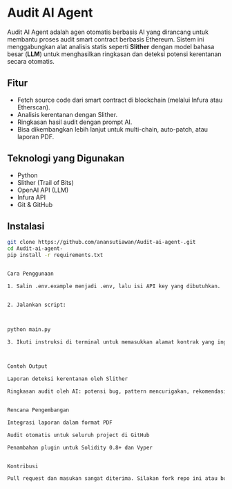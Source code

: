 # Audit AI Agent

Audit AI Agent adalah agen otomatis berbasis AI yang dirancang untuk membantu proses audit smart contract berbasis Ethereum. Sistem ini menggabungkan alat analisis statis seperti **Slither** dengan model bahasa besar (**LLM**) untuk menghasilkan ringkasan dan deteksi potensi kerentanan secara otomatis.

## Fitur

- Fetch source code dari smart contract di blockchain (melalui Infura atau Etherscan).
- Analisis kerentanan dengan Slither.
- Ringkasan hasil audit dengan prompt AI.
- Bisa dikembangkan lebih lanjut untuk multi-chain, auto-patch, atau laporan PDF.

## Teknologi yang Digunakan

- Python
- Slither (Trail of Bits)
- OpenAI API (LLM)
- Infura API
- Git & GitHub

## Instalasi

```bash
git clone https://github.com/anansutiawan/Audit-ai-agent-.git
cd Audit-ai-agent-
pip install -r requirements.txt


Cara Penggunaan

1. Salin .env.example menjadi .env, lalu isi API key yang dibutuhkan.


2. Jalankan script:



python main.py

3. Ikuti instruksi di terminal untuk memasukkan alamat kontrak yang ingin diaudit.



Contoh Output

Laporan deteksi kerentanan oleh Slither

Ringkasan audit oleh AI: potensi bug, pattern mencurigakan, rekomendasi perbaikan


Rencana Pengembangan

Integrasi laporan dalam format PDF

Audit otomatis untuk seluruh project di GitHub

Penambahan plugin untuk Solidity 0.8+ dan Vyper


Kontribusi

Pull request dan masukan sangat diterima. Silakan fork repo ini atau buat issue jika ada saran.
